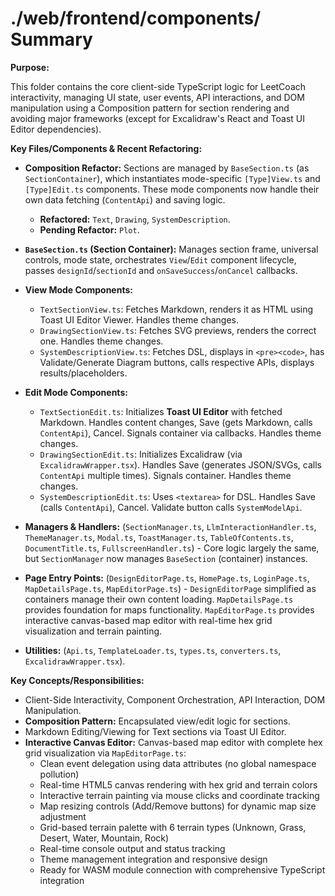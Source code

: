# ./web/frontend/components/ Summary

**Purpose:**

This folder contains the core client-side TypeScript logic for LeetCoach interactivity, managing UI state, user events, API interactions, and DOM manipulation using a Composition pattern for section rendering and avoiding major frameworks (except for Excalidraw's React and Toast UI Editor dependencies).

**Key Files/Components & Recent Refactoring:**

*   **Composition Refactor:** Sections are managed by `BaseSection.ts` (as `SectionContainer`), which instantiates mode-specific `[Type]View.ts` and `[Type]Edit.ts` components. These mode components now handle their own data fetching (`ContentApi`) and saving logic.
    *   **Refactored:** `Text`, `Drawing`, `SystemDescription`.
    *   **Pending Refactor:** `Plot`.

*   **`BaseSection.ts` (Section Container):** Manages section frame, universal controls, mode state, orchestrates `View`/`Edit` component lifecycle, passes `designId`/`sectionId` and `onSaveSuccess`/`onCancel` callbacks.
*   **View Mode Components:**
    *   `TextSectionView.ts`: Fetches Markdown, renders it as HTML using Toast UI Editor Viewer. Handles theme changes.
    *   `DrawingSectionView.ts`: Fetches SVG previews, renders the correct one. Handles theme changes.
    *   `SystemDescriptionView.ts`: Fetches DSL, displays in `<pre><code>`, has Validate/Generate Diagram buttons, calls respective APIs, displays results/placeholders.
*   **Edit Mode Components:**
    *   `TextSectionEdit.ts`: Initializes **Toast UI Editor** with fetched Markdown. Handles content changes, Save (gets Markdown, calls `ContentApi`), Cancel. Signals container via callbacks. Handles theme changes.
    *   `DrawingSectionEdit.ts`: Initializes Excalidraw (via `ExcalidrawWrapper.tsx`). Handles Save (generates JSON/SVGs, calls `ContentApi` multiple times). Signals container. Handles theme changes.
    *   `SystemDescriptionEdit.ts`: Uses `<textarea>` for DSL. Handles Save (calls `ContentApi`), Cancel. Validate button calls `SystemModelApi`.
*   **Managers & Handlers:** (`SectionManager.ts`, `LlmInteractionHandler.ts`, `ThemeManager.ts`, `Modal.ts`, `ToastManager.ts`, `TableOfContents.ts`, `DocumentTitle.ts`, `FullscreenHandler.ts`) - Core logic largely the same, but `SectionManager` now manages `BaseSection` (container) instances.
*   **Page Entry Points:** (`DesignEditorPage.ts`, `HomePage.ts`, `LoginPage.ts`, `MapDetailsPage.ts`, `MapEditorPage.ts`) - `DesignEditorPage` simplified as containers manage their own content loading. `MapDetailsPage.ts` provides foundation for maps functionality. `MapEditorPage.ts` provides interactive canvas-based map editor with real-time hex grid visualization and terrain painting.
*   **Utilities:** (`Api.ts`, `TemplateLoader.ts`, `types.ts`, `converters.ts`, `ExcalidrawWrapper.tsx`).

**Key Concepts/Responsibilities:**

*   Client-Side Interactivity, Component Orchestration, API Interaction, DOM Manipulation.
*   **Composition Pattern:** Encapsulated view/edit logic for sections.
*   Markdown Editing/Viewing for Text sections via Toast UI Editor.
*   **Interactive Canvas Editor:** Canvas-based map editor with complete hex grid visualization via `MapEditorPage.ts`:
    *   Clean event delegation using data attributes (no global namespace pollution)
    *   Real-time HTML5 canvas rendering with hex grid and terrain colors
    *   Interactive terrain painting via mouse clicks and coordinate tracking
    *   Map resizing controls (Add/Remove buttons) for dynamic map size adjustment
    *   Grid-based terrain palette with 6 terrain types (Unknown, Grass, Desert, Water, Mountain, Rock)
    *   Real-time console output and status tracking
    *   Theme management integration and responsive design
    *   Ready for WASM module connection with comprehensive TypeScript integration
